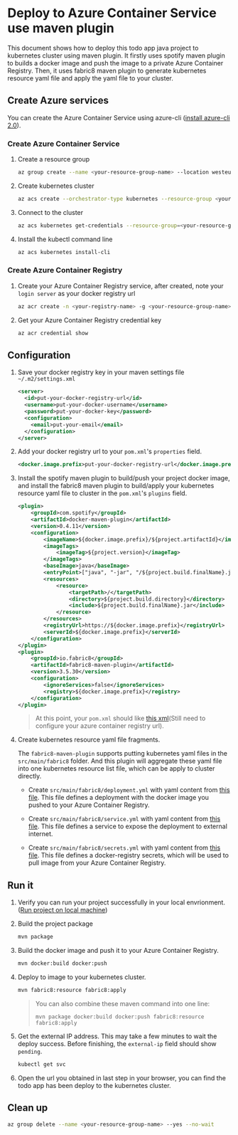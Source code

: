 # Deploy to Azure Container Service use maven plugin

This document shows how to deploy this todo app java project to kubernetes cluster using maven plugin.
It firstly uses spotify maven plugin to builds a docker image and push the image to a private Azure Container Registry.
Then, it uses fabric8 maven plugin to generate kubernetes resource yaml file and apply the yaml file to your cluster.

## Create Azure services

You can create the Azure Container Service using azure-cli ([install azure-cli 2.0](https://docs.microsoft.com/en-us/cli/azure/install-azure-cli?view=azure-cli-latest)).

### Create Azure Container Service

1. Create a resource group

    ```bash
    az group create --name <your-resource-group-name> --location westeurope
    ```

1. Create kubernetes cluster

    ```bash
    az acs create --orchestrator-type kubernetes --resource-group <your-resource-group-name> --name <your-kubernetes-cluster-name> --generate-ssh-keys
    ```

1. Connect to the cluster

    ```bash
    az acs kubernetes get-credentials --resource-group=<your-resource-group-name> --name=<your-kubernetes-cluster-name>
    ```

1. Install the kubectl command line

    ```bash
    az acs kubernetes install-cli
    ```

### Create Azure Container Registry

1. Create your Azure Container Registry service, after created, note your `login server` as your docker registry url

   ```bash
   az acr create -n <your-registry-name> -g <your-resource-group-name>
   ```

1. Get your Azure Container Registry credential key

    ```bash
    az acr credential show
    ```

## Configuration

1. Save your docker registry key in your maven settings file `~/.m2/settings.xml`

    ```xml
    <server>
      <id>put-your-docker-registry-url</id>
      <username>put-your-docker-username</username>
      <password>put-your-docker-key</password>
      <configuration>
        <email>put-your-email</email>
      </configuration>
    </server>
    ```

1. Add your docker registry url to your `pom.xml`'s `properties` field.

    ```xml
    <docker.image.prefix>put-your-docker-registry-url</docker.image.prefix>
    ```

1. Install the spotify maven plugin to build/push your project docker image, and install the fabric8 maven plugin to build/apply your kubernetes resource yaml file to cluster in the `pom.xml`'s `plugins` field.

    ```xml
    <plugin>
        <groupId>com.spotify</groupId>
        <artifactId>docker-maven-plugin</artifactId>
        <version>0.4.11</version>
        <configuration>
            <imageName>${docker.image.prefix}/${project.artifactId}</imageName>
            <imageTags>
                <imageTag>${project.version}</imageTag>
            </imageTags>
            <baseImage>java</baseImage>
            <entryPoint>["java", "-jar", "/${project.build.finalName}.jar"]</entryPoint>
            <resources>
                <resource>
                    <targetPath>/</targetPath>
                    <directory>${project.build.directory}</directory>
                    <include>${project.build.finalName}.jar</include>
                </resource>
            </resources>
            <registryUrl>https://${docker.image.prefix}</registryUrl>
            <serverId>${docker.image.prefix}</serverId>
        </configuration>
    </plugin>
    <plugin>
        <groupId>io.fabric8</groupId>
        <artifactId>fabric8-maven-plugin</artifactId>
        <version>3.5.30</version>
        <configuration>
            <ignoreServices>false</ignoreServices>
            <registry>${docker.image.prefix}</registry>
        </configuration>
    </plugin>
    ```

    > At this point, your `pom.xml` should like [this xml](kubernetes-pom.xml)(Still need to configure your azure container registry url).

1. Create kubernetes resource yaml file fragments. 

    The `fabric8-maven-plugin` supports putting kubernetes yaml files in the `src/main/fabric8` folder. And this plugin will aggregate these yaml file into one kubernetes resource list file, which can be apply to cluster directly.

    * Create `src/main/fabric8/deployment.yml` with yaml content from [this file](../resource/fabric8/deployment.yml). This file defines a deployment with the docker image you pushed to your Azure Container Registry.

    * Create `src/main/fabric8/service.yml` with yaml content from [this file](../resource/fabric8/service.yml). This file defines a service to expose the deployment to external internet.

    * Create `src/main/fabric8/secrets.yml` with yaml content from [this file](../resource/fabric8/secrets.yml). This file defines a docker-registry secrets, which will be used to pull image from your Azure Container Registry.


## Run it
1. Verify you can run your project successfully in your local envrionment. ([Run project on local machine](../../README.md))

1. Build the project package

    ```bash
    mvn package
    ```

1. Build the docker image and push it to your Azure Container Registry.

    ```bash
    mvn docker:build docker:push
    ```

1. Deploy to image to your kubernetes cluster.

    ```bash
    mvn fabric8:resource fabric8:apply
    ```

    > You can also combine these maven command into one line:
    >
    > `mvn package docker:build docker:push fabric8:resource fabric8:apply`

1. Get the external IP address. This may take a few minutes to wait the deploy success. Before finishing, the `external-ip` field should show `pending`.

    ```bash
    kubectl get svc
    ```

1. Open the url you obtained in last step in your browser, you can find the todo app has been deploy to the kubernetes cluster. 

## Clean up

```bash
az group delete --name <your-resource-group-name> --yes --no-wait
```